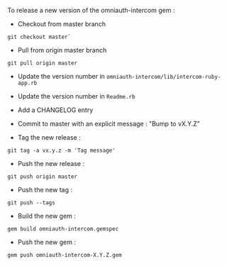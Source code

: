To release a new version of the omniauth-intercom gem :

+ Checkout from master branch

```shell
git checkout master`
```

+ Pull from origin master branch

```shell
git pull origin master
```

+ Update the version number in `omniauth-intercom/lib/intercom-ruby-app.rb`

+ Update the version number in `Readme.rb`

+ Add a CHANGELOG entry

+ Commit to master with an explicit message : "Bump to vX.Y.Z"

+ Tag the new release :

```shell
git tag -a vx.y.z -m 'Tag message'
```

+ Push the new release :

```shell
git push origin master
```

+ Push the new tag :

```shell
git push --tags
```

+ Build the new gem :

```shell
gem build omniauth-intercom.gemspec
```

+ Push the new gem :

```shell
gem push omniauth-intercom-X.Y.Z.gem
```
